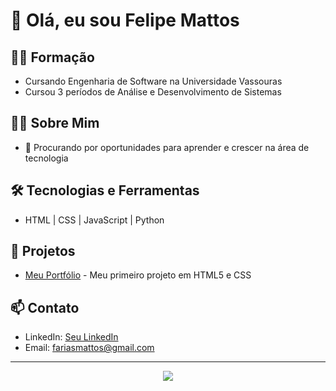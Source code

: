 <!-- Seu Nome -->
# 👋 Olá, eu sou Felipe Mattos

## 👨‍🎓 Formação
- Cursando Engenharia de Software na Universidade Vassouras
- Cursou 3 períodos de Análise e Desenvolvimento de Sistemas

## 👨‍💻 Sobre Mim
- 💼 Procurando por oportunidades para aprender e crescer na área de tecnologia

## 🛠️ Tecnologias e Ferramentas
- HTML | CSS | JavaScript | Python

## 📂 Projetos
- [Meu Portfólio](https://github.com/FelipeMattosDev/portifolio) - Meu primeiro projeto em HTML5 e CSS

## 📫 Contato
- LinkedIn: [Seu LinkedIn](https://www.linkedin.com/in/seu-linkedin)
- Email: fariasmattos@gmail.com

---

<div align="center">
    <img src="https://github-readme-stats.vercel.app/api?username=FelipeMattosDev&show_icons=true&theme=radical" />
</div>

<!---
FelipeMattosdev/FelipeMattosdev is a ✨ special ✨ repository because its `README.md` (this file) appears on your GitHub profile.
You can click the Preview link to take a look at your changes.
--->
